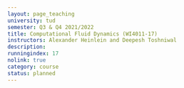 ```yaml
---
layout: page_teaching
university: tud
semester: Q3 & Q4 2021/2022
title: Computational Fluid Dynamics (WI4011-17)
instructors: Alexander Heinlein and Deepesh Toshniwal
description:
runningindex: 17
nolink: true
category: course
status: planned
---
```

